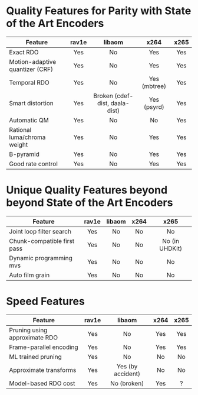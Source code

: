 # Quality Features for Parity with State of the Art Encoders

| Feature       |  rav1e        | libaom | x264 | x265 |
| ------------- |:-------------:|:-----:|:-----:|:---:|
| Exact RDO | Yes | No | Yes | Yes |
| Motion-adaptive quantizer (CRF) | Yes | No | Yes | Yes |
| Temporal RDO | Yes | No | Yes (mbtree) | Yes |
| Smart distortion | Yes | Broken (cdef-dist, daala-dist) | Yes (psyrd) | Yes |
| Automatic QM | Yes | No | No | Yes |
| Rational luma/chroma weight | Yes | No | Yes | Yes |
| B-pyramid | Yes | No | Yes | Yes |
|  Good rate control | Yes | No | Yes | Yes |

# Unique Quality Features beyond beyond State of the Art Encoders

| Feature       |  rav1e        | libaom | x264 | x265 |
| ------------- |:-------------:|:-----:|:-----:|:---:|
| Joint loop filter search | Yes | No | No | No |
| Chunk-compatible first pass | Yes | No | No | No (in UHDKit) |
| Dynamic programming mvs | Yes | No | No | No |
| Auto film grain | Yes | No | No | No |

# Speed Features

| Feature       |  rav1e        | libaom | x264 | x265 |
| ------------- |:-------------:|:-----:|:-----:|:---:|
| Pruning using approximate RDO | Yes | No | Yes | Yes |
| Frame-parallel encoding | Yes | No | Yes | Yes |
| ML trained pruning | Yes | No | No | No |
| Approximate transforms | Yes | Yes (by accident) | No | No |
| Model-based RDO cost | Yes | No (broken) | Yes | ? |


